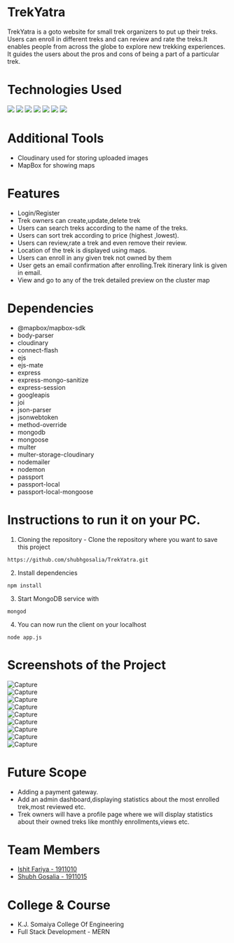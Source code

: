 # TrekYatra
TrekYatra is a goto website for small trek organizers to put up their treks. Users can enroll in different treks and can review and rate the treks.It enables people from across the globe to explore new trekking experiences. It guides the users about the pros and cons of being a part of a particular trek.

# Technologies Used
<span>
<img src="https://img.shields.io/badge/Node.js-43853D?style=for-the-badge&logo=node.js&logoColor=white">
<img src="https://img.shields.io/badge/Express.js-404D59?style=for-the-badge">
<img src="https://img.shields.io/badge/MongoDB-4EA94B?style=for-the-badge&logo=mongodb&logoColor=white">
<img src="https://img.shields.io/badge/HTML5-E34F26?style=for-the-badge&logo=html5&logoColor=white">
<img src="https://img.shields.io/badge/CSS3-1572B6?style=for-the-badge&logo=css3&logoColor=white">
<img src="https://img.shields.io/badge/JavaScript-323330?style=for-the-badge&logo=javascript&logoColor=F7DF1E">
<img src="https://img.shields.io/badge/Bootstrap-563D7C?style=for-the-badge&logo=bootstrap&logoColor=white">
</span>

# Additional Tools
 - Cloudinary used for storing uploaded images
 - MapBox for showing maps

# Features
- Login/Register
- Trek owners can create,update,delete trek
- Users can search treks according to the name of the treks.
- Users can sort trek according to price (highest ,lowest).
- Users can review,rate a trek and even remove their review.
- Location of the trek is displayed using maps.
- Users can enroll in any given trek not owned by them
- User gets an email confirmation after enrolling.Trek itinerary link is given in email.
- View and go to any of the trek detailed preview on the cluster map


# Dependencies
- @mapbox/mapbox-sdk
- body-parser
- cloudinary
- connect-flash
- ejs
- ejs-mate
- express
- express-mongo-sanitize
- express-session
- googleapis
- joi
- json-parser
- jsonwebtoken
- method-override
- mongodb
- mongoose
- multer
- multer-storage-cloudinary
- nodemailer
- nodemon
- passport
- passport-local
- passport-local-mongoose

# Instructions to run it on your PC.
1. Cloning the repository - Clone the repository where you want to save this project
```
https://github.com/shubhgosalia/TrekYatra.git
```
2. Install dependencies
```
npm install
```
3. Start MongoDB service with
```
mongod
``` 
4. You can now run the client on your localhost
```
node app.js
```

 
 # Screenshots of the Project
![Capture](https://user-images.githubusercontent.com/75128988/147271924-da49ac3b-c534-4990-8c27-64f044f7fbae.JPG)
<br>
![Capture](https://user-images.githubusercontent.com/75128988/147272049-ea303140-8246-4216-aed3-5b314bbc5f7a.JPG)
<br>
![Capture](https://user-images.githubusercontent.com/75128988/147271533-5e06a3c6-6f9e-4ecb-a02c-15a50636c7a2.JPG)
<br>
![Capture](https://user-images.githubusercontent.com/75128988/147272197-e673959c-a458-420a-8a62-ba9b6498d0b1.JPG)
<br>
![Capture](https://user-images.githubusercontent.com/75128988/147272922-77849516-b837-4402-9776-11680acad696.JPG)
<br>
![Capture](https://user-images.githubusercontent.com/75128988/147272316-dc00556e-d7db-4876-aa2c-6585ea22e1c3.JPG)
<br>
![Capture](https://user-images.githubusercontent.com/75128988/147272485-690b0fb7-84e5-49cc-85da-4d1d345e600e.JPG)
<br>
![Capture](https://user-images.githubusercontent.com/75128988/147272569-6ec8690e-411c-4e79-9b9b-16e941f4660c.JPG)
<br>
![Capture](https://user-images.githubusercontent.com/75128988/147272723-b2273d18-d973-419e-82ad-a24b2e819382.JPG)


# Future Scope

- Adding a payment gateway.
- Add an admin dashboard,displaying statistics about the most enrolled trek,most reviewed etc.
- Trek owners will have a profile page where we will display statistics about their owned treks like monthly enrollments,views etc.


# Team Members
- [Ishit Fariya - 1911010](https://github.com/IshitFariya)
- [Shubh Gosalia - 1911015](https://github.com/shubhgosalia)

# College & Course
- K.J. Somaiya College Of Engineering
- Full Stack Development - MERN

